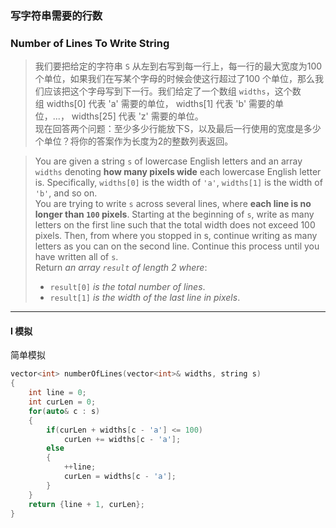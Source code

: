 ### 写字符串需要的行数
### Number of Lines To Write String

> 我们要把给定的字符串 `S` 从左到右写到每一行上，每一行的最大宽度为100个单位，如果我们在写某个字母的时候会使这行超过了100 个单位，那么我们应该把这个字母写到下一行。我们给定了一个数组 `widths`，这个数组 widths[0] 代表 'a' 需要的单位， widths[1] 代表 'b' 需要的单位，...， widths[25] 代表 'z' 需要的单位。  
> 现在回答两个问题：至少多少行能放下S，以及最后一行使用的宽度是多少个单位？将你的答案作为长度为2的整数列表返回。  

> You are given a string `s` of lowercase English letters and an array `widths` denoting **how many pixels wide** each lowercase English letter is. Specifically, `widths[0]` is the width of `'a'`, `widths[1]` is the width of `'b'`, and so on.  
> You are trying to write `s` across several lines, where **each line is no longer than `100` pixels**. Starting at the beginning of `s`, write as many letters on the first line such that the total width does not exceed 100 pixels. Then, from where you stopped in s, continue writing as many letters as you can on the second line. Continue this process until you have written all of `s`.  
> Return *an array `result` of length 2 where*:  
> - `result[0]` *is the total number of lines*.  
> - `result[1]` *is the width of the last line in pixels*.  

----------

#### I 模拟

简单模拟

```cpp
vector<int> numberOfLines(vector<int>& widths, string s) 
{
    int line = 0;
    int curLen = 0;
    for(auto& c : s)
    {
        if(curLen + widths[c - 'a'] <= 100)
            curLen += widths[c - 'a'];
        else
        {
            ++line;
            curLen = widths[c - 'a'];
        }
    }
    return {line + 1, curLen};
}
```
